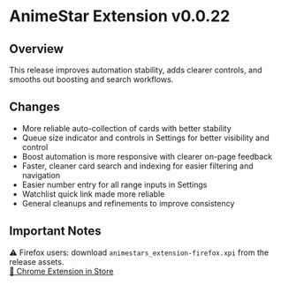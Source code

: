 # AnimeStar Extension v0.0.22

## Overview
This release improves automation stability, adds clearer controls, and smooths out boosting and search workflows.

## Changes
- More reliable auto-collection of cards with better stability
- Queue size indicator and controls in Settings for better visibility and control
- Boost automation is more responsive with clearer on-page feedback
- Faster, cleaner card search and indexing for easier filtering and navigation
- Easier number entry for all range inputs in Settings
- Watchlist quick link made more reliable
- General cleanups and refinements to improve consistency

## Important Notes
⚠️ Firefox users: download `animestars_extension-firefox.xpi` from the release assets.  
[👾 Chrome Extension in Store](https://chromewebstore.google.com/detail/animestar-extension/ocpbplnohadkjdindnodcmpmjboifjae)
